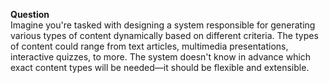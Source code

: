 **Question** \
Imagine you're tasked with designing a system responsible for generating various types of content dynamically based on different criteria. The types of content could range from text articles, multimedia presentations, interactive quizzes, to more. The system doesn't know in advance which exact content types will be needed—it should be flexible and extensible.